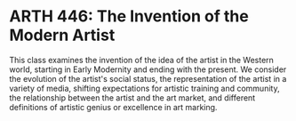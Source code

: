 # ARTH 446: The Invention of the Modern Artist

This class examines the invention of the idea of the artist in the Western world, starting in Early Modernity and ending with the present. We consider the evolution of the artist's social status, the representation of the artist in a variety of media, shifting expectations for artistic training and community, the relationship between the artist and the art market, and different definitions of artistic genius or excellence in art marking.